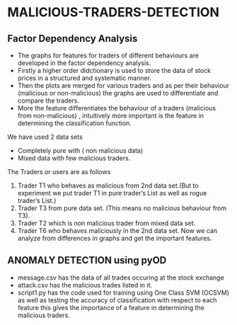 # MALICIOUS-TRADERS-DETECTION

## Factor Dependency Analysis

- The graphs for features for traders of different behaviours are developed in the factor dependency analysis.
- Firstly a higher order didctionary is used to store the data of stock prices in a structured and systematic manner.
- Then the plots are merged for various traders and as per their behaviour (malicious or non-malicious) the graphs are used to differentiate and compare the traders.
- More the feature differentiates the behaviour of a traders (malicious from non-malicious) , intuitively more important is the feature in determining the classification function.

We have used 2 data sets
- Completely pure with ( non malicious data)
- Mixed data with few malicious traders.

The Traders or users are as follows
1) Trader T1 who behaves as malicious from 2nd data set.(But to
experiment we put trader T1 in pure trader’s List as well as rogue
trader’s List.)
2) Trader T3 from pure data set. (This means no malicious behaviour
from T3).
3) Trader T2 which is non malicious trader from mixed data set.
4) Trader T6 who behaves maliciously in the 2nd data set.
Now we can analyze from differences in graphs and get the important
features.

## ANOMALY DETECTION using pyOD

- message.csv has the data of all trades occuring at the stock exchange
- attack.csv has the malicious trades listed in it.
- script1.py has the code used for training using One Class SVM (OCSVM) as well as testing the accuracy of classification with respect to each feature this gives the importance of a feature in determining the malicious traders.
